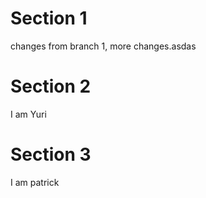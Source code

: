 # Section 1

changes from branch 1, more changes.asdas

# Section 2

I am Yuri

# Section 3

I am patrick